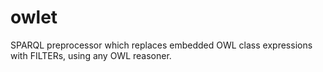 owlet
==========

SPARQL preprocessor which replaces embedded OWL class expressions with FILTERs, using any OWL reasoner.
